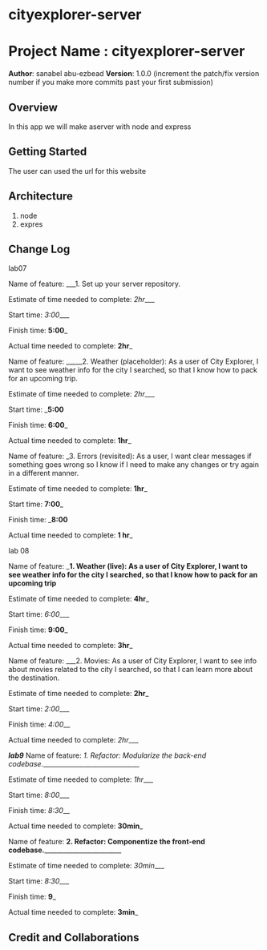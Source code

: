 # cityexplorer-server

# Project Name : cityexplorer-server

**Author**: sanabel abu-ezbead
**Version**: 1.0.0 (increment the patch/fix version number if you make more commits past your first submission)

## Overview
<!-- Provide a high level overview of what this application is and why you are building it, beyond the fact that it's an assignment for this class. (i.e. What's your problem domain?) -->

In this app we will make aserver with node and express

## Getting Started
<!-- What are the steps that a user must take in order to build this app on their own machine and get it running? -->

The user can used the url for this website

## Architecture
<!-- Provide a detailed description of the application design. What technologies (languages, libraries, etc) you're using, and any other relevant design information. -->

1. node 
2. expres


## Change Log
<!-- Use this area to document the iterative changes made to your application as each feature is successfully implemented. Use time stamps. Here's an example:

01-01-2001 4:59pm - Application now has a fully-functional express server, with a GET route for the location resource. -->

lab07

Name of feature: ___1. Set up your server repository.

Estimate of time needed to complete: _2hr____

Start time: _3:00____

Finish time: __5:00___

Actual time needed to complete: __2hr___




Name of feature: _____2. Weather (placeholder): As a user of City Explorer, I want to see weather info for the city I searched, so that I know how to pack for an upcoming trip.

Estimate of time needed to complete: _2hr____

Start time: ___5:00__

Finish time: __6:00___

Actual time needed to complete: __1hr___




Name of feature: _3. Errors (revisited): As a user, I want clear messages if something goes wrong so I know if I need to make any changes or try again in a different manner.

Estimate of time needed to complete: __1hr___

Start time: __7:00___

Finish time: ___8:00__

Actual time needed to complete: __1 hr___


lab 08

Name of feature: ___1. Weather (live): As a user of City Explorer, I want to see weather info for the city I searched, so that I know how to pack for an upcoming trip__

Estimate of time needed to complete: __4hr___

Start time: _6:00____

Finish time: __9:00___

Actual time needed to complete: __3hr___


Name of feature: ___2. Movies: As a user of City Explorer, I want to see info about movies related to the city I searched, so that I can learn more about the destination.

Estimate of time needed to complete: __2hr___

Start time: _2:00____

Finish time: _4:00___

Actual time needed to complete: _2hr____


***lab9***
Name of feature: _1. Refactor: Modularize the back-end codebase._______________________________

Estimate of time needed to complete: _1hr____

Start time: _8:00____

Finish time: _8:30___

Actual time needed to complete: __30min___


Name of feature: ____2. Refactor: Componentize the front-end codebase.____________________________

Estimate of time needed to complete: _30min____

Start time: _8:30____

Finish time: __9___

Actual time needed to complete: __3min___

## Credit and Collaborations
<!-- Give credit (and a link) to other people or resources that helped you build this application. -->






